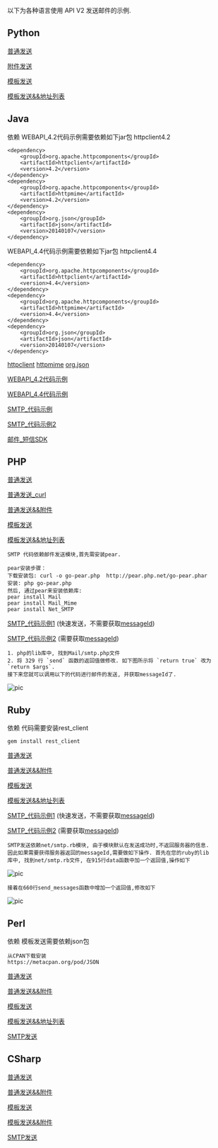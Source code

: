 以下为各种语言使用 API V2 发送邮件的示例.


## Python

[普通发送](email_v2/downloads/python/python_common.py)

[附件发送](email_v2/downloads/python/python_common_attachments.py)

[模板发送](email_v2/downloads/python/python_template.py)

[模板发送&&地址列表](email_v2/downloads/python/python_template_maillist.py)

## Java

依赖
WEBAPI_4.2代码示例需要依赖如下jar包 httpclient4.2
```
<dependency>
    <groupId>org.apache.httpcomponents</groupId>
    <artifactId>httpclient</artifactId>
    <version>4.2</version>
</dependency>
<dependency>
    <groupId>org.apache.httpcomponents</groupId>
    <artifactId>httpmime</artifactId>
    <version>4.2</version>
</dependency>
<dependency>
    <groupId>org.json</groupId>
    <artifactId>json</artifactId>
    <version>20140107</version>
</dependency>
```
   
WEBAPI_4.4代码示例需要依赖如下jar包 httpclient4.4
```
<dependency>
    <groupId>org.apache.httpcomponents</groupId>
    <artifactId>httpclient</artifactId>
    <version>4.4</version>
</dependency>
<dependency>
    <groupId>org.apache.httpcomponents</groupId>
    <artifactId>httpmime</artifactId>
    <version>4.4</version>
</dependency>
<dependency>
    <groupId>org.json</groupId>
    <artifactId>json</artifactId>
    <version>20140107</version>
</dependency>
```
    
[httpclient](http://mvnrepository.com/artifact/org.apache.httpcomponents/httpclient) [httpmime](http://mvnrepository.com/artifact/org.apache.httpcomponents/httpmime) [org.json](http://mvnrepository.com/artifact/org.json/json/20140107)

[WEBAPI_4.2代码示例](email_v2/downloads/java/SendCloud.java)

[WEBAPI_4.4代码示例](email_v2/downloads/java/SendCloud44.java)

[SMTP_代码示例](email_v2/downloads/java/SendCloudSmtp.java)

[SMTP_代码示例2](email_v2/downloads/java/SendCloudSmtp2.java)

[邮件_短信SDK](email_v2/downloads/java/sendcloud-sdk.zip)


## PHP

[普通发送](email_v2/downloads/php/php_common.php)

[普通发送_curl](email_v2/downloads/php/php_curl.php)

[普通发送&&附件](email_v2/downloads/php/php_attachment.php)

[模板发送](email_v2/downloads/php/php_template.php)

[模板发送&&地址列表](email_v2/downloads/php/php_template_maillist.php)

```
SMTP 代码依赖邮件发送模块,首先需安装pear.

pear安装步骤：
下载安装包: curl -o go-pear.php  http://pear.php.net/go-pear.phar
安装: php go-pear.php
然后, 通过pear来安装依赖库:
pear install Mail 
pear install Mail_Mime
pear install Net_SMTP
```    

[SMTP_代码示例1](email/downloads/php/php_smtp_1.php) (快速发送，不需要获取[messageId](../guide/rule/#messageid-emailid))

[SMTP_代码示例2](email/downloads/php/php_smtp_2.php) (需要获取[messageId](../guide/rule/#messageid-emailid))

```
1. php的lib库中, 找到Mail/smtp.php文件
2. 将 329 行 `send` 函数的返回值做修改. 如下图所示将 `return true` 改为 `return $args`.
接下来您就可以调用以下的代码进行邮件的发送, 并获取messageId了.
```
      
![pic](/resources/php.png) 
          

## Ruby

依赖
代码需要安装rest_client
```
gem install rest_client
```

[普通发送](email_v2/downloads/ruby/ruby_common.rb)

[普通发送&&附件](email_v2/downloads/ruby/ruby_attachment.rb)

[模板发送](email_v2/downloads/ruby/ruby_template.rb)

[模板发送&&地址列表](email_v2/downloads/ruby/ruby_template_maillist.rb)

[SMTP_代码示例1](email/downloads/ruby/ruby_smtp_1.rb) (快速发送，不需要获取[messageId](../guide/rule/#messageid-emailid))

[SMTP_代码示例2](email/downloads/ruby/ruby_smtp_2.rb) (需要获取[messageId](../guide/rule/#messageid-emailid))

```
SMTP发送依赖net/smtp.rb模块, 由于模块默认在发送成功时,不返回服务器的信息. 
因此如果需要获得服务器返回的messageId,需要做如下操作. 首先在您的ruby的lib
库中, 找到net/smtp.rb文件, 在915行data函数中加一个返回值,操作如下
```
      
![pic](/resources/ruby2.png)

```
接着在660行send_messages函数中增加一个返回值,修改如下
```

![pic](/resources/ruby1.png)

## Perl

依赖
模板发送需要依赖json包
```
从CPAN下载安装
https://metacpan.org/pod/JSON
```

[普通发送](email_v2/downloads/perl/perl_common.pm)

[普通发送&&附件](email_v2/downloads/perl/perl_attachment.pm)

[模板发送](email_v2/downloads/perl/perl_template.pm)

[模板发送&&地址列表](email_v2/downloads/perl/perl_template_maillist.pm)

[SMTP发送](email/downloads/perl/perl_smtp.pm)

## CSharp

[普通发送](email_v2/downloads/csharp/csharp_common_v2.cs)

[普通发送&&附件](email_v2/downloads/csharp/csharp_common_attachment_v2.cs)

[模板发送](email_v2/downloads/csharp/csharp_template_v2.cs)

[模板发送&&附件](email_v2/downloads/csharp/csharp_template_attachment_v2.cs)

[SMTP发送](email/downloads/csharp/csharp_smtp.cs)



